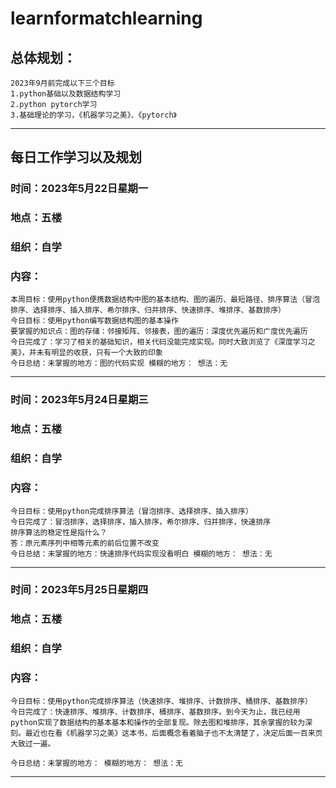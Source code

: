 # learnformatchlearning
## 总体规划：
    2023年9月前完成以下三个目标
    1.python基础以及数据结构学习
    2.python pytorch学习
    3.基础理论的学习，《机器学习之美》、《pytorch》
---

## 每日工作学习以及规划
### 时间：2023年5月22日星期一
### 地点：五楼
### 组织：自学
### 内容：
    本周目标：使用python便携数据结构中图的基本结构、图的遍历、最短路径、排序算法（冒泡排序、选择排序、插入排序、希尔排序、归并排序、快速排序、堆排序、基数排序）
    今日目标：使用python编写数据结构图的基本操作
    要掌握的知识点：图的存储：邻接矩阵、邻接表，图的遍历：深度优先遍历和广度优先遍历
    今日完成了：学习了相关的基础知识，相关代码没能完成实现。同时大致浏览了《深度学习之美》，并未有明显的收获，只有一个大致的印象
    今日总结：未掌握的地方：图的代码实现 模糊的地方： 想法：无
---
### 时间：2023年5月24日星期三
### 地点：五楼
### 组织：自学
### 内容：
    
    今日目标：使用python完成排序算法（冒泡排序、选择排序、插入排序）
    今日完成了：冒泡排序，选择排序，插入排序，希尔排序、归并排序，快速排序
    排序算法的稳定性是指什么？
    答：原元素序列中相等元素的前后位置不改变
    今日总结：未掌握的地方：快速排序代码实现没看明白 模糊的地方： 想法：无
---
### 时间：2023年5月25日星期四
### 地点：五楼
### 组织：自学
### 内容：
    
    今日目标：使用python完成排序算法（快速排序、堆排序、计数排序、桶排序、基数排序）
    今日完成了：快速排序、堆排序、计数排序、桶排序、基数排序。到今天为止，我已经用python实现了数据结构的基本基本和操作的全部复现。除去图和堆排序，其余掌握的较为深刻。最近也在看《机器学习之美》这本书，后面概念看着脑子也不太清楚了，决定后面一百来页大致过一遍。
    
    今日总结：未掌握的地方： 模糊的地方： 想法：无
---